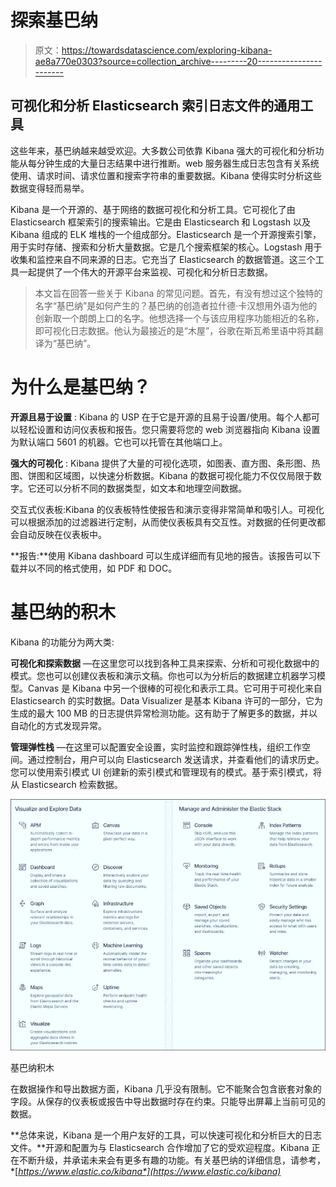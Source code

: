 # 探索基巴纳

> 原文：<https://towardsdatascience.com/exploring-kibana-ae8a770e0303?source=collection_archive---------20----------------------->

## 可视化和分析 Elasticsearch 索引日志文件的通用工具

这些年来，基巴纳越来越受欢迎。大多数公司依靠 Kibana 强大的可视化和分析功能从每分钟生成的大量日志结果中进行推断。web 服务器生成日志包含有关系统使用、请求时间、请求位置和搜索字符串的重要数据。Kibana 使得实时分析这些数据变得轻而易举。

Kibana 是一个开源的、基于网络的数据可视化和分析工具。它可视化了由 Elasticsearch 框架索引的搜索输出。它是由 Elasticsearch 和 Logstash 以及 Kibana 组成的 ELK 堆栈的一个组成部分。Elasticsearch 是一个开源搜索引擎，用于实时存储、搜索和分析大量数据。它是几个搜索框架的核心。Logstash 用于收集和监控来自不同来源的日志。它充当了 Elasticsearch 的数据管道。这三个工具一起提供了一个伟大的开源平台来监视、可视化和分析日志数据。

> 本文旨在回答一些关于 Kibana 的常见问题。首先，有没有想过这个独特的名字“基巴纳”是如何产生的？基巴纳的创造者拉什德·卡汉想用外语为他的创新取一个朗朗上口的名字。他想选择一个与该应用程序功能相近的名称，即可视化日志数据。他认为最接近的是“木屋”，谷歌在斯瓦希里语中将其翻译为“基巴纳”。

# 为什么是基巴纳？

**开源且易于设置** : Kibana 的 USP 在于它是开源的且易于设置/使用。每个人都可以轻松设置和访问仪表板和报告。您只需要将您的 web 浏览器指向 Kibana 设置为默认端口 5601 的机器。它也可以托管在其他端口上。

**强大的可视化** : Kibana 提供了大量的可视化选项，如图表、直方图、条形图、热图、饼图和区域图，以快速分析数据。Kibana 的数据可视化能力不仅仅局限于数字。它还可以分析不同的数据类型，如文本和地理空间数据。

交互式仪表板:Kibana 的仪表板特性使报告和演示变得非常简单和吸引人。可视化可以根据添加的过滤器进行定制，从而使仪表板具有交互性。对数据的任何更改都会自动反映在仪表板中。

**报告:**使用 Kibana dashboard 可以生成详细而有见地的报告。该报告可以下载并以不同的格式使用，如 PDF 和 DOC。

# 基巴纳的积木

Kibana 的功能分为两大类:

**可视化和探索数据** —在这里您可以找到各种工具来探索、分析和可视化数据中的模式。您也可以创建仪表板和演示文稿。你也可以为分析后的数据建立机器学习模型。Canvas 是 Kibana 中另一个很棒的可视化和表示工具。它可用于可视化来自 Elasticsearch 的实时数据。Data Visualizer 是基本 Kibana 许可的一部分，它为生成的最大 100 MB 的日志提供异常检测功能。这有助于了解更多的数据，并以自动化的方式发现异常。

**管理弹性栈** —在这里可以配置安全设置，实时监控和跟踪弹性栈，组织工作空间。通过控制台，用户可以向 Elasticsearch 发送请求，并查看他们的请求历史。您可以使用索引模式 UI 创建新的索引模式和管理现有的模式。基于索引模式，将从 Elasticsearch 检索数据。

![](img/d2a4f7d1a4c1d4f8f378c5d8ce97631d.png)

基巴纳积木

在数据操作和导出数据方面，Kibana 几乎没有限制。它不能聚合包含嵌套对象的字段。从保存的仪表板或报告中导出数据时存在约束。只能导出屏幕上当前可见的数据。

**总体来说，Kibana 是一个用户友好的工具，可以快速可视化和分析巨大的日志文件。**开源和配置为与 Elasticsearch 合作增加了它的受欢迎程度。Kibana 正在不断升级，并承诺未来会有更多有趣的功能。有关基巴纳的详细信息，请参考，*[*https://www.elastic.co/kibana*](https://www.elastic.co/kibana)*